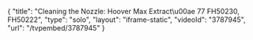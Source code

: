 {
    "title": "Cleaning the Nozzle: Hoover Max Extract\u00ae 77 FH50230, FH50222",
    "type": "solo",
    "layout": "iframe-static",
    "videoId": "3787945",
    "url": "\/tvpembed\/3787945"
}